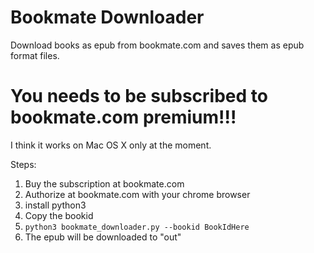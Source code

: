 # Bookmate Downloader
Download books as epub from bookmate.com and saves them as epub format files.
# You needs to be subscribed to bookmate.com premium!!!
I think it works on Mac OS X only at the moment.

Steps:
1. Buy the subscription at bookmate.com
2. Authorize at bookmate.com with your chrome browser
3. install python3
4. Copy the bookid
5. `python3 bookmate_downloader.py --bookid BookIdHere`
6. The epub will be downloaded to "out"
